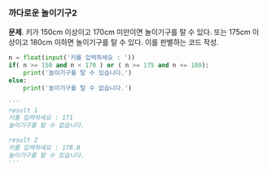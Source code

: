 ### 까다로운 놀이기구2
**문제**. 키가 150cm 이상이고 170cm 미만이면 놀이기구를 탈 수 있다. 또는 175cm 이상이고 180cm 이하면 놀이기구를 탈 수 있다. 이를 판별하는 코드 작성.
```py
n = float(input('키를 입력하세요 : '))
if( n >= 150 and n < 170 ) or ( n >= 175 and n <= 180):
    print('놀이기구를 탈 수 있습니다.')
else:
    print('놀이기구를 탈 수 없습니다.')

'''
result 1
키를 입력하세요 : 171
놀이기구를 탈 수 없습니다.

result 2
키를 입력하세요 : 178.8
놀이기구를 탈 수 있습니다.
'''
```